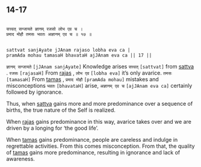 ## 14-17


```shloka-sa

सत्त्वत् सन्जायते ज्ञानम् रजसो लोभ एव च ।
प्रमाद मोहौ तमसः भवतः अज्ञानम् एव च ॥ १७ ॥

```
```shloka-sa-hk

sattvat sanjAyate jJAnam rajaso lobha eva ca |
pramAda mohau tamasaH bhavataH ajJAnam eva ca || 17 ||

```
`ज्ञानम् सन्जायते` `[jJAnam sanjAyate]` Knowledge arises `सत्त्वत्` `[sattvat]` from 
[sattva](sattva)
. `रजसः` `[rajasaH]` From 
[rajas](rajas)
, `लोभ एव` `[lobha eva]` it’s only avarice. `तमसः` `[tamasaH]` From 
[tamas](tamas)
, `प्रमाद मोहौ` `[pramAda mohau]` mistakes and misconceptions `भवतः` `[bhavataH]` arise, `अज्ञानम् एव च` `[ajJAnam eva ca]` certainly followed by ignorance.

Thus, when 
[sattva](sattva)
 gains more and more predominance over a sequence of births, the true nature of the Self is realized.

When 
[rajas](rajas)
 gains predominance in this way, avarice takes over and we are driven by a longing for ‘the good life’.

When 
[tamas](tamas)
 gains predominance, people are careless and indulge in regrettable activities. From this comes misconception. From that, the quality of 
[tamas](tamas)
 gains more predominance, resulting in ignorance and lack of awareness.


